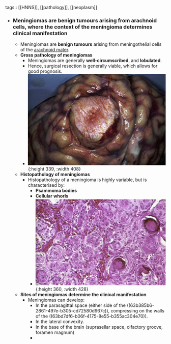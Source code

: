 tags:: [[HNNS]], [[pathology]], [[neoplasm]]

- ### Meningiomas are benign tumours arising from arachnoid cells, where the context of the meningioma determines clinical manifestation
	- Meningiomas are **benign tumours** arising from meningothelial cells of the [arachnoid mater](((63bd7e1a-10fc-428a-8c15-4cd411af48e9))).
	- **Gross pathology of meningiomas**
		- Meningiomas are generally **well-circumscribed**, and **lobulated**.
		- Hence, surgical resection is generally viable, which allows for good prognosis.
		- ![image.png](../assets/image_1674614003244_0.png){:height 339, :width 408}
	- **Histopathology of meningiomas**
		- Histopathology of a meningioma is highly variable, but is characterised by:
			- **Psammoma bodies**
			- **Cellular whorls**
			- ![image.png](../assets/image_1674614116653_0.png){:height 360, :width 428}
	- **Sites of meningiomas determine the clinical manifestation**
		- Meningiomas can develop:
			- In the parasagittal space (either side of the ((63b385b6-2861-497e-b305-cd72580d967c)), compressing on the walls of the ((63bd7df6-b06f-4175-8e55-b355ac304e70)).
			- In the lateral convexity.
			- In the base of the brain (suprasellar space, olfactory groove, foramen magnum)
			-